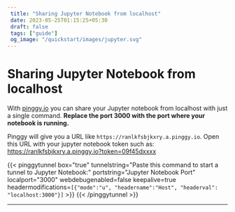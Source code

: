 ```yaml
---
 title: "Sharing Jupyter Notebook from localhost" 
 date: 2023-05-25T01:15:25+05:30 
 draft: false 
 tags: ["guide"]
 og_image: "/quickstart/images/jupyter.svg"
---
```


# Sharing Jupyter Notebook from localhost

With [pinggy.io](https://pinggy.io) you can share your Jupyter notebook from localhost with just a single command. **Replace the port 3000 with the port where your notebook is running.**

Pinggy will give you a URL like `https://ranlkfsbjkxry.a.pinggy.io`. Open this URL with your jupyter notebook token such as:
https://ranlkfsbjkxry.a.pinggy.io?token=09f45dxxxx

{{< pinggytunnel box="true" tunnelstring="Paste this command to start a tunnel to Jupyter Notebook:" portstring="Jupyter Notebook Port" localport="3000" webdebugenabled=false keepalive=true headermodifications=`[{"mode":"u", "headername":"Host", "headerval": "localhost:3000"}]` >}}
{{< /pinggytunnel >}}

<hr>
